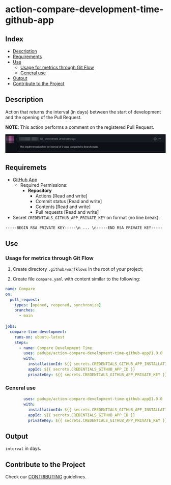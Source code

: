 # action-compare-development-time-github-app

## Index

- [Description](#description)
- [Requirements](#requiremets)
- [Use](#use)
  - [Usage for metrics through Git Flow](#usage-for-metrics-through-git-flow)
  - [General use](#general-use)
- [Output](#output)
- [Contribute to the Project](#contribute-to-the-project)

## Description

Action that returns the interval (in days) between the start of development and the opening of the Pull Request.

**NOTE**: This action performs a comment on the registered Pull Request.

![Example Comment](./assets/comment-example.jpeg)

## Requiremets

- [GitHub App](https://docs.github.com/en/apps)
  - Required Permissions:
    - **Repository**
      - Actions [Read and write]
      - Commit status [Read and write]
      - Contents [Read and write]
      - Pull requests [Read and write]
- Secret `CREDENTIALS_GITHUB_APP_PRIVATE_KEY` on format (no line break):

`-----BEGIN RSA PRIVATE KEY-----\n ... \n-----END RSA PRIVATE KEY-----`

## Use

### Usage for metrics through Git Flow

1. Create directory `.github/worfklows` in the root of your project;

2. Create file `compare.yaml` with content similar to the following:

```yaml
name: Compare
on:
  pull_request:
    types: [opened, reopened, synchronize]
    branches:
      - main
    
jobs:
  compare-time-development:
    runs-on: ubuntu-latest
    steps:
      - name: Compare Development Time
        uses: padupe/action-compare-development-time-github-app@1.0.0
        with:
          installationId: ${{ secrets.CREDENTIALS_GITHUB_APP_INSTALLATION_ID }}
          appId: ${{ secrets.CREDENTIALS_GITHUB_APP_ID }}
          privateKey: ${{ secrets.CREDENTIALS_GITHUB_APP_PRIVATE_KEY }}
```

### General use

```yaml
        uses: padupe/action-compare-development-time-github-app@1.0.0
        with:
          installationId: ${{ secrets.CREDENTIALS_GITHUB_APP_INSTALLATION_ID }}
          appId: ${{ secrets.CREDENTIALS_GITHUB_APP_ID }}
          privateKey: ${{ secrets.CREDENTIALS_GITHUB_APP_PRIVATE_KEY }}
```

## Output

`interval` in days.

## Contribute to the Project

Check our [CONTRIBUTING](./CONTRIBUTING.md) guidelines.